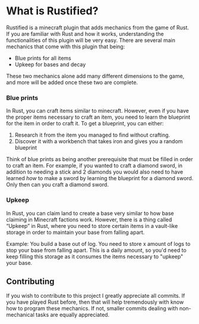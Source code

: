 # What is Rustified?
Rustified is a minecraft plugin that adds mechanics from the game of Rust. If you are familiar with Rust and how it works, understanding the functionalities of this
plugin will be very easy. There are several main mechanics that come with this plugin that being:

- Blue prints for all items
- Upkeep for bases and decay


These two mechanics alone add many different dimensions to the game, and more will be added once these two are complete.

### Blue prints
In Rust, you can craft items similar to minecraft. However, even if you have the proper items necessary to craft an item, you need to learn the blueprint for the item in order to craft it. To get a blueprint, you can either:

1. Research it from the item you managed to find without crafting.
2. Discover it with a workbench that takes iron and gives you a random blueprint

Think of blue prints as being another prerequisite that must be filled in order to craft an item. For example, if you wanted to craft a diamond sword, in addition to needing a stick and 2 diamonds you would also need to have learned *how* to make a sword by learning the blueprint for a diamond sword. Only then can you craft a diamond sword.

### Upkeep

In Rust, you can claim land to create a base very similar to how base claiming in Minecraft factions work. However, there is a thing called “Upkeep” in Rust, where you need to store certain items in a vault-like storage in order to maintain your base from falling apart.

Example: You build a base out of log. You need to store x amount of logs to stop your base from falling apart. This is a daily amount, so you'd need to keep filling this storage as it consumes the items necessary to "upkeep" your base.


## Contributing
If you wish to contribute to this project I greatly appreciate all commits. If you have played Rust before, then that will help tremendously with know how to program these mechanics. If not, smaller commits dealing with non-mechanical tasks are equally appreciated.
